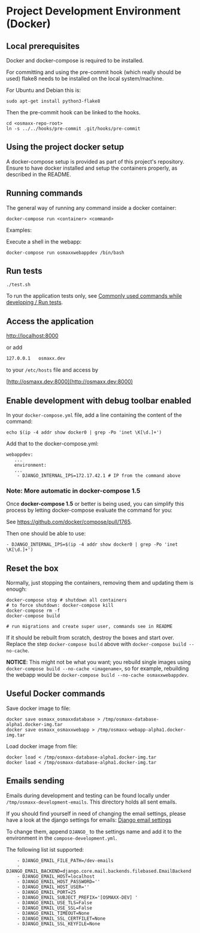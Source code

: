 # Project Development Environment (Docker)

## Local prerequisites

Docker and docker-compose is required to be installed.

For committing and using the pre-commit hook (which really should be used) flake8 needs to be installed on
the local system/machine.

For Ubuntu and Debian this is:

```shell
sudo apt-get install python3-flake8
```

Then the pre-commit hook can be linked to the hooks.

```shell
cd <osmaxx-repo-root>
ln -s ../../hooks/pre-commit .git/hooks/pre-commit
```


## Using the project docker setup

A docker-compose setup is provided as part of this project's repository. Ensure to have docker installed
and setup the containers properly, as described in the README.


## Running commands

The general way of running any command inside a docker container:

```shell
docker-compose run <container> <command>
```

Examples:

Execute a shell in the webapp:
```shell
docker-compose run osmaxxwebappdev /bin/bash
```


## Run tests
```shell
./test.sh
```

To run the application tests only, see [Commonly used commands while developing / Run tests](useful-commands.md#run-tests).


## Access the application

[http://localhost:8000](http://localhost:8000)

or add

```txt
127.0.0.1	osmaxx.dev
```

to your `/etc/hosts` file and access by

[http://osmaxx.dev:8000](http://osmaxx.dev:8000)

## Enable development with debug toolbar enabled

In your `docker-compose.yml` file, add a line containing the content of the command:
```
echo $(ip -4 addr show docker0 | grep -Po 'inet \K[\d.]+')
```

Add that to the docker-compose.yml:

```
webappdev:
   ...
   environment:
   ...
    - DJANGO_INTERNAL_IPS=172.17.42.1 # IP from the command above
```
### Note: More automatic in docker-compose 1.5
Once **docker-compose 1.5** or better is being used, you can simplify this process by letting docker-compose evaluate the command for you:

See https://github.com/docker/compose/pull/1765.

Then one should be able to use:

`- DJANGO_INTERNAL_IPS=$(ip -4 addr show docker0 | grep -Po 'inet \K[\d.]+')`

## Reset the box

Normally, just stopping the containers, removing them and updating them is enough:

```shell
docker-compose stop # shutdown all containers
# to force shutdown: docker-compose kill
docker-compose rm -f
docker-compose build

# run migrations and create super user, commands see in README
```


If it should be rebuilt from scratch, destroy the boxes and start over.
Replace the step `docker-compose build` above with `docker-compose build --no-cache`.

**NOTICE**: This might not be what you want; you rebuild single images using
`docker-compose build --no-cache <imagename>`, so for example, rebuilding the webapp would be
`docker-compose build --no-cache osmaxxwebappdev`.


## Useful Docker commands

Save docker image to file:
```shell
docker save osmaxx_osmaxxdatabase > /tmp/osmaxx-database-alpha1.docker-img.tar
docker save osmaxx_osmaxxwebapp > /tmp/osmaxx-webapp-alpha1.docker-img.tar
```

Load docker image from file:
```shell
docker load < /tmp/osmaxx-database-alpha1.docker-img.tar
docker load < /tmp/osmaxx-database-alpha1.docker-img.tar
```
## Emails sending

Emails during development and testing can be found locally under `/tmp/osmaxx-development-emails`. 
This directory holds all sent emails.

If you should find yourself in need of changing the email settings, please
have a look at the django settings for emails: 
[Django email settings](https://docs.djangoproject.com/en/1.8/ref/settings/#email-backend)

To change them, append `DJANGO_` to the settings name and add it to the environment in the `compose-development.yml`.

The following list ist supported:

```
    - DJANGO_EMAIL_FILE_PATH=/dev-emails
    - DJANGO_EMAIL_BACKEND=django.core.mail.backends.filebased.EmailBackend
    - DJANGO_EMAIL_HOST=localhost
    - DJANGO_EMAIL_HOST_PASSWORD=''
    - DJANGO_EMAIL_HOST_USER=''
    - DJANGO_EMAIL_PORT=25
    - DJANGO_EMAIL_SUBJECT_PREFIX='[OSMAXX-DEV] '
    - DJANGO_EMAIL_USE_TLS=False
    - DJANGO_EMAIL_USE_SSL=False
    - DJANGO_EMAIL_TIMEOUT=None
    - DJANGO_EMAIL_SSL_CERTFILET=None
    - DJANGO_EMAIL_SSL_KEYFILE=None
```
